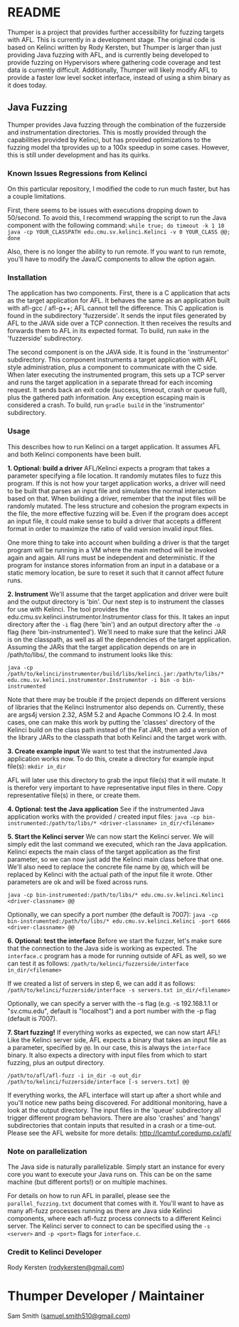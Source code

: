 # README #

Thumper is a project that provides further accessibility for fuzzing targets with AFL.  This is currently in a development stage.  The original code is based on Kelinci written by Rody Kersten, but Thumper is larger than just providing Java fuzzing with AFL, and is currently being developed to provide fuzzing on Hypervisors where gathering code coverage and test data is currently difficult.  Additionally, Thumper will likely modify AFL to provide a faster low level socket interface, instead of using a shim binary as it does today.  


## Java Fuzzing ##
Thumper provides Java fuzzing through the combination of the fuzzerside and instrumentation directories.  This is mostly provided through the capabilities provided by Kelinci, but has provided optimizations to the fuzzing model tha tprovides up to a 100x speedup in some cases.  However, this is still under development and has its quirks.  


### Known Issues Regressions from Kelinci ###
On this particular repository, I modified the code to run much faster, but has a couple limitations.

First, there seems to be issues with executions dropping down to 50/second.  To avoid this, I recommend wrapping 
the script to run the Java component with the following command:
```while true; do timeout -k 1 10 java -cp YOUR_CLASSPATH edu.cmu.sv.kelinci.Kelinci -v 0 YOUR_CLASS @@; done```

Also, there is no longer the ability to run remote.  If you want to run remote, you'll have to modify the Java/C components to allow the option again.  


### Installation ###

The application has two components. First, there is a C application that acts as the target application for AFL.
It behaves the same as an application built with afl-gcc / afl-g++; AFL cannot tell the difference.
This C application is found in the subdirectory 'fuzzerside'. It sends the input files generated by AFL
to the JAVA side over a TCP connection. It then receives the results and forwards them to AFL in its
expected format. To build, run `make` in the 'fuzzerside' subdirectory.

The second component is on the JAVA side. It is found in the 'instrumentor' subdirectory.
This component instruments a target application with AFL style administration, plus a component to communicate
with the C side. When later executing the instrumented program, this sets up a TCP server and runs the target 
application in a separate thread for each incoming request. It sends back an exit code (success, timeout, crash 
or queue full), plus the gathered path information. Any exception escaping main is considered a crash.
To build, run `gradle build` in the 'instrumentor' subdirectory. 

### Usage ###

This describes how to run Kelinci on a target application. It assumes AFL and both Kelinci components have been built.

**1. Optional: build a driver**
AFL/Kelinci expects a program that takes a parameter specifying a file location. It randomly mutates files to fuzz this program. If this is not how your target application works, a driver will need to be built that parses an input file and simulates the normal interaction based on that. When building a driver, remember that the input files will be randomly mutated. The less structure and cohesion the program expects in the file, the more effective fuzzing will be. Even if the program does accept an input file, it could make sense to build a driver that accepts a different format in order to maximize the ratio of valid version invalid input files.

One more thing to take into account when building a driver is that the target program will be running in a VM where the main method will be invoked again and again. All runs must be independent and deterministic. If the program for instance stores information from an input in a database or a static memory location, be sure to reset it such that it cannot affect future runs.

**2. Instrument**
We'll assume that the target application and driver were built and the output directory is 'bin'. Our next step is to instrument the classes for use with Kelinci. The tool provides the edu.cmu.sv.kelinci.instrumentor.Instrumentor class for this. It takes an input directory after the `-i` flag (here 'bin') and an output directory after the `-o` flag (here 'bin-instrumented'). We'll need to make sure that the kelinci JAR is on the classpath, as well as all the dependencies of the target application. Assuming the JARs that the target application depends on are in /path/to/libs/, the command to instrument looks like this:

```java -cp /path/to/kelinci/instrumentor/build/libs/kelinci.jar:/path/to/libs/* edu.cmu.sv.kelinci.instrumentor.Instrumentor -i bin -o bin-instrumented```

Note that there may be trouble if the project depends on different versions of libraries that the Kelinci Instrumentor also depends on. Currently, these are args4j version 2.32, ASM 5.2 and Apache Commons IO 2.4. In most cases, one can make this work by putting the 'classes' directory of the Kelinci build on the class path instead of the Fat JAR, then add a version of the library JARs to the classpath that both Kelinci and the target work with.

**3. Create example input**
We want to test that the instrumented Java application works now. To do this, create a directory for example input file(s):
```mkdir in_dir```

AFL will later use this directory to grab the input file(s) that it will mutate. It is therefor very important to have representative input files in there. Copy representative file(s) in there, or create them.

**4. Optional: test the Java application**
See if the instrumented Java application works with the provided / created input files:
```java -cp bin-instrumented:/path/to/libs/* <driver-classname> in_dir/<filename>```

**5. Start the Kelinci server**
We can now start the Kelinci server. We will simply edit the last command we executed, which ran the Java application. Kelinci expects the main class of the target application as the first parameter, so we can now just add the Kelinci main class before that one. We'll also need to replace the concrete file name by `@@`, which will be replaced by Kelinci with the actual path of the input file it wrote. Other parameters are ok and will be fixed across runs.

```java -cp bin-instrumented:/path/to/libs/* edu.cmu.sv.kelinci.Kelinci <driver-classname> @@```

Optionally, we can specify a port number (the default is 7007):
```java -cp bin-instrumented:/path/to/libs/* edu.cmu.sv.kelinci.Kelinci -port 6666 <driver-classname> @@```

**6. Optional: test the interface**
Before we start the fuzzer, let's make sure that the connection to the Java side is working as expected. The `interface.c` program has a mode for running outside of AFL as well, so we can test it as follows:
```/path/to/kelinci/fuzzerside/interface in_dir/<filename>```

If we created a list of servers in step 6, we can add it as follows:
```/path/to/kelinci/fuzzerside/interface -s servers.txt in_dir/<filename>```

Optionally, we can specify a server with the -s flag (e.g. -s 192.168.1.1 or "sv.cmu.edu", default is "localhost") and a port number with the -p flag (default is 7007).

**7. Start fuzzing!**
If everything works as expected, we can now start AFL! Like the Kelinci server side, AFL expects a binary that takes an input file as a parameter, specified by `@@`. In our case, this is always the `interface` binary. It also expects a directory with input files from which to start fuzzing, plus an output directory.

```/path/to/afl/afl-fuzz -i in_dir -o out_dir /path/to/kelinci/fuzzerside/interface [-s servers.txt] @@```

If everything works, the AFL interface will start up after a short while and you'll notice new paths being discovered. For additional monitoring, have a look at the output directory. The input files in the 'queue' subdirectory all trigger different program behaviors. There are also 'crashes' and 'hangs' subdirectories that contain inputs that resulted in a crash or a time-out. Please see the AFL website for more details: http://lcamtuf.coredump.cx/afl/

### Note on parallelization ###

The Java side is naturally parallelizable. Simply start an instance for every core you want to execute your Java runs on. This can be on the same machine (but different ports!) or on multiple machines.

For details on how to run AFL in parallel, please see the `parallel_fuzzing.txt` document that comes with it. You'll want to have as many afl-fuzz processes running as there are Java side Kelinci components, where each afl-fuzz process connects to a different Kelinci server. The Kelinci server to connect to can be specified using the `-s <server>` and `-p <port>` flags for `interface.c`.

### Credit to Kelinci Developer ###

Rody Kersten (rodykersten@gmail.com)

# Thumper Developer / Maintainer #
Sam Smith (samuel.smith510@gmail.com)
